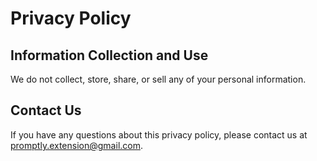 # Privacy Policy

## Information Collection and Use
We do not collect, store, share, or sell any of your personal information.

## Contact Us
If you have any questions about this privacy policy, please contact us at [promptly.extension@gmail.com](mailto:promptly.extension@gmail.com).
